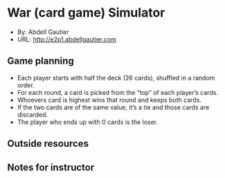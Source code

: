 # War (card game) Simulator
+ By: Abdell Gautier
+ URL: <http://e2p1.abdellgautier.com>

## Game planning
+ Each player starts with half the deck (26 cards), shuffled in a random order.
+ For each round, a card is picked from the “top” of each player’s cards.
+ Whoevers card is highest wins that round and keeps both cards.
+ If the two cards are of the same value, it’s a tie and those cards are discarded.
+ The player who ends up with 0 cards is the loser.

## Outside resources

## Notes for instructor
